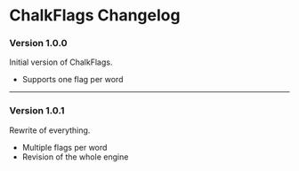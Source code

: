 # ChalkFlags Changelog

### Version 1.0.0
Initial version of ChalkFlags.

- Supports one flag per word

---

### Version 1.0.1
Rewrite of everything.

- Multiple flags per word
- Revision of the whole engine